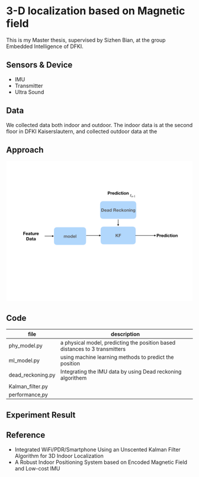 # 3-D localization based on Magnetic field

This is my Master thesis, supervised by Sizhen Bian, at the group Embedded Intelligence of DFKI.

## Sensors & Device 

* IMU
* Transmitter
* Ultra Sound 


## Data
We collected data both indoor and outdoor. The indoor data is at the second floor in DFKI Kaiserslautern, and collected outdoor data at the 

## Approach

![](./figure/1.jpeg)

## Code

| file | description |
| ---- | -------- |
| phy_model.py | a physical model, predicting the position based distances to 3 transmitters |
| ml_model.py| using machine learning methods to predict the position|
| dead_reckoning.py |Integrating the IMU data by using Dead reckoning algorithem|   
| Kalman_filter.py| |
| performance,py | |

## Experiment Result
 
## Reference

* Integrated WiFi/PDR/Smartphone Using an Unscented Kalman Filter Algorithm for 3D Indoor Localization
* A Robust Indoor Positioning System based on Encoded Magnetic Field and Low-cost IMU
